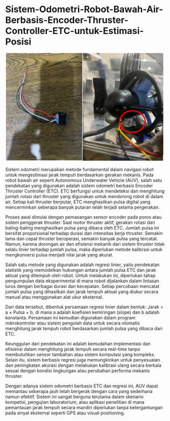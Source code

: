 # Sistem-Odometri-Robot-Bawah-Air-Berbasis-Encoder-Thruster-Controller-ETC-untuk-Estimasi-Posisi

<p align="center">
  <img src="Asset/etc.png" width="500" alt="AUV Image"/>
</p>
    
Sistem odometri merupakan metode fundamental dalam navigasi robot untuk mengestimasi jarak tempuh berdasarkan gerakan mekanis. Pada robot bawah air seperti Autonomous Underwater Vehicle (AUV), salah satu pendekatan yang digunakan adalah sistem odometri berbasis Encoder Thruster Controller (ETC). ETC berfungsi untuk mendeteksi dan menghitung jumlah rotasi dari thruster yang digunakan untuk mendorong robot di dalam air. Setiap kali thruster berputar, ETC menghasilkan pulsa digital yang mencerminkan seberapa banyak putaran telah terjadi selama pergerakan.

Proses awal dimulai dengan pemasangan sensor encoder pada poros atau sistem penggerak thruster. Saat motor thruster aktif, gerakan rotasi dari baling-baling menghasilkan pulsa yang dibaca oleh ETC. Jumlah pulsa ini bersifat proporsional terhadap durasi dan intensitas kerja thruster. Semakin lama dan cepat thruster beroperasi, semakin banyak pulsa yang tercatat. Namun, karena dorongan air dan efisiensi mekanik dari sistem thruster tidak selalu linier terhadap jumlah pulsa, maka diperlukan metode kalibrasi untuk mengkonversi pulsa menjadi nilai jarak yang akurat.

Salah satu metode yang digunakan adalah regresi linier, yaitu pendekatan statistik yang memodelkan hubungan antara jumlah pulsa ETC dan jarak aktual yang ditempuh oleh robot. Untuk melakukan ini, diperlukan tahap pengumpulan data eksperimental di mana robot dijalankan dalam lintasan lurus dengan berbagai durasi dan kecepatan. Setiap percobaan mencatat jumlah pulsa yang dihasilkan dan jarak tempuh aktual yang diukur secara manual atau menggunakan alat ukur eksternal.

Dari data tersebut, dibentuk persamaan regresi linier dalam bentuk:
Jarak = a × Pulsa + b,
di mana a adalah koefisien kemiringan (slope) dan b adalah konstanta. Persamaan ini kemudian digunakan dalam program mikrokontroler atau sistem pengolah data untuk secara otomatis menghitung jarak tempuh robot berdasarkan jumlah pulsa yang dibaca dari ETC.

Keunggulan dari pendekatan ini adalah kemudahan implementasi dan efisiensi dalam menghitung jarak tempuh secara real-time tanpa membutuhkan sensor tambahan atau sistem komputasi yang kompleks. Selain itu, sistem berbasis regresi juga memungkinkan untuk penyesuaian dan peningkatan akurasi dengan melakukan kalibrasi ulang secara berkala sesuai dengan kondisi lingkungan atau perubahan performa mekanis thruster.

Dengan adanya sistem odometri berbasis ETC dan regresi ini, AUV dapat memantau seberapa jauh telah bergerak dengan cara yang sederhana namun efektif. Sistem ini sangat berguna terutama dalam skenario kompetisi, pengujian laboratorium, atau aplikasi penelitian di mana pemantauan jarak tempuh secara mandiri diperlukan tanpa ketergantungan pada sinyal eksternal seperti GPS atau visual positioning.
